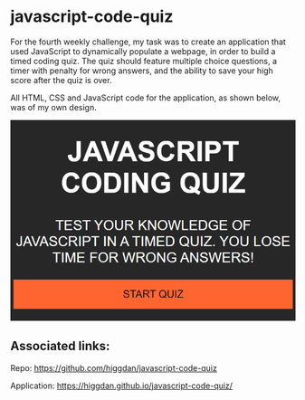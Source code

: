 # javascript-code-quiz

For the fourth weekly challenge, my task was to create an application that used JavaScript to dynamically populate a webpage, in order to build a timed coding quiz. The quiz should feature multiple choice questions, a timer with penalty for wrong answers, and the ability to save your high score after the quiz is over.

All HTML, CSS and JavaScript code for the application, as shown below, was of my own design.

![The password generator application.](./assets/images/application.png)

## Associated links:

Repo:
https://github.com/higgdan/javascript-code-quiz

Application:
https://higgdan.github.io/javascript-code-quiz/
